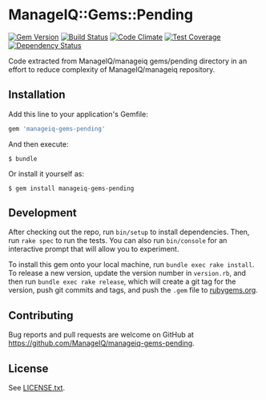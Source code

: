 # ManageIQ::Gems::Pending

[![Gem Version](https://badge.fury.io/rb/manageiq-gems-pending.svg)](http://badge.fury.io/rb/manageiq-gems-pending)
[![Build Status](https://travis-ci.org/ManageIQ/manageiq-gems-pending.svg?branch=hammer)](https://travis-ci.org/ManageIQ/manageiq-gems-pending)
[![Code Climate](https://codeclimate.com/github/ManageIQ/manageiq-gems-pending.svg)](https://codeclimate.com/github/ManageIQ/manageiq-gems-pending)
[![Test Coverage](https://codeclimate.com/github/ManageIQ/manageiq-gems-pending/badges/coverage.svg)](https://codeclimate.com/github/ManageIQ/manageiq-gems-pending/coverage)
[![Dependency Status](https://gemnasium.com/ManageIQ/manageiq-gems-pending.svg)](https://gemnasium.com/ManageIQ/manageiq-gems-pending)

Code extracted from ManageIQ/manageiq gems/pending directory in an effort to reduce complexity of ManageIQ/manageiq repository.

## Installation

Add this line to your application's Gemfile:

```ruby
gem 'manageiq-gems-pending'
```

And then execute:

    $ bundle

Or install it yourself as:

    $ gem install manageiq-gems-pending

## Development

After checking out the repo, run `bin/setup` to install dependencies. Then, run `rake spec` to run the tests. You can also run `bin/console` for an interactive prompt that will allow you to experiment.

To install this gem onto your local machine, run `bundle exec rake install`. To release a new version, update the version number in `version.rb`, and then run `bundle exec rake release`, which will create a git tag for the version, push git commits and tags, and push the `.gem` file to [rubygems.org](https://rubygems.org).

## Contributing

Bug reports and pull requests are welcome on GitHub at https://github.com/ManageIQ/manageiq-gems-pending.

## License

See [LICENSE.txt](LICENSE.txt).
